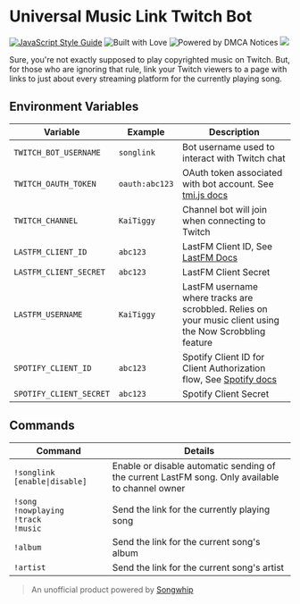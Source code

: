 # Universal Music Link Twitch Bot

[![JavaScript Style Guide](https://img.shields.io/badge/code_style-standard-3c9ad5.svg?style=for-the-badge&labelColor=3ac4f3)](https://standardjs.com) ![Built with Love](https://img.shields.io/badge/built_with-♥-d25b0a.svg?style=for-the-badge&labelColor=e56c17) ![Powered by DMCA Notices](https://img.shields.io/badge/powered_by-DMCA_Notices-5c9741.svg?style=for-the-badge&labelColor=c0d72f)
![](https://i.imgur.com/9KUATwo.png)


Sure, you're not exactly supposed to play copyrighted music on Twitch. But,
for those who are ignoring that rule, link your Twitch viewers to a page with 
links to just about every streaming platform for the currently playing song.

## Environment Variables
| Variable                | Example        | Description                                                                                                                           |
| ----------------------- | -------------- | ------------------------------------------------------------------------------------------------------------------------------------- |
| `TWITCH_BOT_USERNAME`   | `songlink`     | Bot username used to interact with Twitch chat                                                                                        |
| `TWITCH_OAUTH_TOKEN`    | `oauth:abc123` | OAuth token associated with bot account. See [tmi.js docs](https://twitchapps.com/tmi/)                                               |
| `TWITCH_CHANNEL`        | `KaiTiggy`     | Channel bot will join when connecting to Twitch                                                                                       |
| `LASTFM_CLIENT_ID`      | `abc123`       | LastFM Client ID, See [LastFM Docs](https://www.last.fm/api/authentication)                                                           |
| `LASTFM_CLIENT_SECRET`  | `abc123`       | LastFM Client Secret                                                                                                                  |
| `LASTFM_USERNAME`       | `KaiTiggy`     | LastFM username where tracks are scrobbled. Relies on your music client using the Now Scrobbling feature                              |
| `SPOTIFY_CLIENT_ID`     | `abc123`       | Spotify Client ID for Client Authorization flow, See [Spotify docs](https://developer.spotify.com/documentation/web-api/quick-start/) |
| `SPOTIFY_CLIENT_SECRET` | `abc123`       | Spotify Client Secret                                                                                                                 |

## Commands

| Command                                                | Details                                                                                         |
| ------------------------------------------------------ | ----------------------------------------------------------------------------------------------- |
| `!songlink [enable\|disable]`                          | Enable or disable automatic sending of the current LastFM song. Only available to channel owner |
| `!song`<br />`!nowplaying`<br />`!track`<br />`!music` | Send the link for the currently playing song                                                    |
| `!album`                                               | Send the link for the current song's album                                                      |                                        
| `!artist`                                              | Send the link for the current song's artist                                                     |


> An unofficial product powered by [Songwhip](https://songwhip.com)
